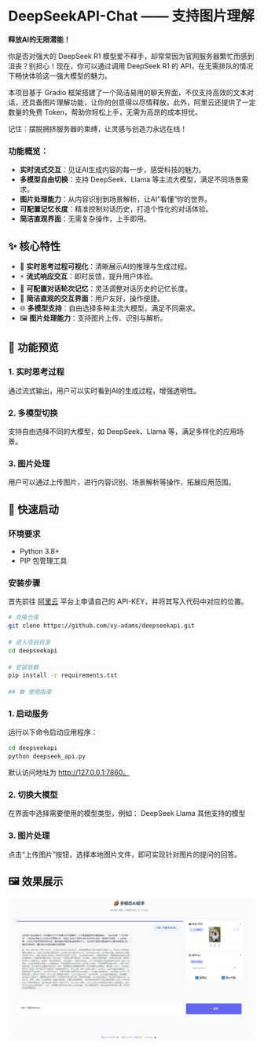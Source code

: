 # DeepSeekAPI-Chat —— 支持图片理解

**释放AI的无限潜能！**

你是否对强大的 DeepSeek R1 模型爱不释手，却常常因为官网服务器繁忙而感到沮丧？别担心！现在，你可以通过调用 DeepSeek R1 的 API，在无需排队的情况下畅快体验这一强大模型的魅力。

本项目基于 Gradio 框架搭建了一个简洁易用的聊天界面，不仅支持高效的文本对话，还具备图片理解功能，让你的创意得以尽情释放。此外，阿里云还提供了一定数量的免费 Token，帮助你轻松上手，无需为高昂的成本担忧。

记住：摆脱拥挤服务器的束缚，让灵感与创造力永远在线！

### 功能概览：
- **实时流式交互**：见证AI生成内容的每一步，感受科技的魅力。
- **多模型自由切换**：支持 DeepSeek、Llama 等主流大模型，满足不同场景需求。
- **图片处理能力**：从内容识别到场景解析，让AI“看懂”你的世界。
- **可配置记忆长度**：精准控制对话历史，打造个性化的对话体验。
- **简洁直观界面**：无需复杂操作，上手即用。


## ✨ 核心特性

- 🧠 **实时思考过程可视化**：清晰展示AI的推理与生成过程。
- ⚡ **流式响应交互**：即时反馈，提升用户体验。
- 🔄 **可配置对话轮次记忆**：灵活调整对话历史的记忆长度。
- 🎨 **简洁直观的交互界面**：用户友好，操作便捷。
- 🌐 **多模型支持**：自由选择多种主流大模型，满足不同需求。
- 🖼️ **图片处理能力**：支持图片上传、识别与解析。

## 📸 功能预览

### 1. 实时思考过程
通过流式输出，用户可以实时看到AI的生成过程，增强透明性。

### 2. 多模型切换
支持自由选择不同的大模型，如 DeepSeek、Llama 等，满足多样化的应用场景。

### 3. 图片处理
用户可以通过上传图片，进行内容识别、场景解析等操作，拓展应用范围。

## 🚀 快速启动

### 环境要求
- Python 3.8+
- PIP 包管理工具

### 安装步骤
首先前往 [阿里云](https://account.aliyun.com/) 平台上申请自己的 API-KEY，并将其写入代码中对应的位置。

```bash
# 克隆仓库
git clone https://github.com/xy-adams/deepseekapi.git

# 进入项目目录
cd deepseekapi

# 安装依赖
pip install -r requirements.txt

## 🛠 使用指南
```

### 1. 启动服务
运行以下命令启动应用程序：

```bash
cd deepseekapi
python deepseek_api.py
```

默认访问地址为 http://127.0.0.1:7860。

### 2. 切换大模型
在界面中选择需要使用的模型类型，例如：
DeepSeek
Llama
其他支持的模型

### 3. 图片处理
点击“上传图片”按钮，选择本地图片文件，即可实现针对图片的提问的回答。

## 🖼️ 效果展示
![alt text](image.png)
